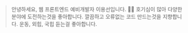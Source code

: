 > 안녕하세요, 웹 프론트엔드 예비개발자 이용선입니다. 🙋‍♂️
> 호기심이 많아 다양한 분야에 도전하는것을 좋아합니다.
> 깔끔하고 오류없는 코드 만드는것을 지향합니다.
> 운동, 외힙, 국힙 듣는걸 좋아합니다.

<!---
YONGSONY/YONGSONY is a ✨ special ✨ repository because its `README.md` (this file) appears on your GitHub profile.
You can click the Preview link to take a look at your changes.
--->
